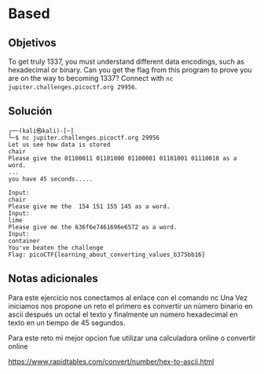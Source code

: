 # Based

## Objetivos
To get truly 1337, you must understand different data encodings, such as hexadecimal or binary. Can you get the flag from this program to prove you are on the way to becoming 1337? Connect with `nc jupiter.challenges.picoctf.org 29956`.


## Solución 
```shell
┌──(kali㉿kali)-[~]
└─$ nc jupiter.challenges.picoctf.org 29956                     
Let us see how data is stored
chair
Please give the 01100011 01101000 01100001 01101001 01110010 as a word.
...
you have 45 seconds.....

Input:
chair
Please give me the  154 151 155 145 as a word.
Input:
lime            
Please give me the 636f6e7461696e6572 as a word.
Input:
container
You've beaten the challenge
Flag: picoCTF{learning_about_converting_values_b375bb16}

```

## Notas adicionales 
Para este ejercicio nos  conectamos al enlace con el comando nc 
Una Vez iniciamos nos propone un reto el primero es convertir un nùmero binario en ascii después un octal el texto y finalmente un número hexadecimal en texto en un tiempo de 45 segundos. 

Para este reto mi mejor opcion fue utilizar una calculadora online o convertir online

https://www.rapidtables.com/convert/number/hex-to-ascii.html
